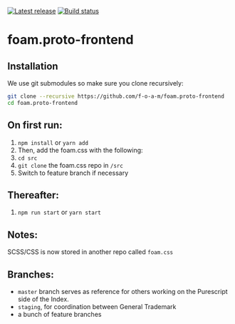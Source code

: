 [![Latest release](http://img.shields.io/github/release/f-o-a-m/foam.proto-frontend.svg?branch=master)](https://github.com/f-o-a-m/foam.proto-frontend/releases)
[![Build status](https://travis-ci.com/f-o-a-m/foam.proto-frontend.svg?token=S5ycohXqQwQa9vbXx9fF&branch=travis)](https://travis-ci.com/f-o-a-m/foam.proto-frontend?branch=master)

# foam.proto-frontend

## Installation

We use git submodules so make sure you clone recursively:

```bash
git clone --recursive https://github.com/f-o-a-m/foam.proto-frontend
cd foam.proto-frontend
```

## On first run:
1. `npm install` or `yarn add`
2. Then, add the foam.css with the following:
3. `cd src`
4. `git clone` the foam.css repo in `/src`
5. Switch to feature branch if necessary

## Thereafter:
1. `npm run start` or `yarn start`

## Notes:
SCSS/CSS is now stored in another repo called `foam.css`

## Branches:
- `master` branch serves as reference for others working on the Purescript side of the Index.
- `staging`, for coordination between General Trademark
- a bunch of feature branches
